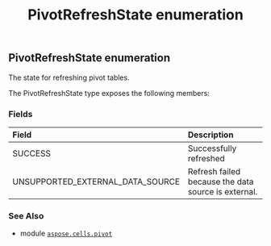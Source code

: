 ﻿---
title: PivotRefreshState enumeration
second_title: Aspose.Cells for Python via .NET API References
description: 
type: docs
weight: 430
url: /aspose.cells.pivot/pivotrefreshstate/
is_root: false
---

## PivotRefreshState enumeration

The state for refreshing pivot tables.



The PivotRefreshState type exposes the following members:

### Fields
| Field | Description |
| :- | :- |
| SUCCESS | Successfully refreshed |
| UNSUPPORTED_EXTERNAL_DATA_SOURCE | Refresh failed because the data source is external. |



### See Also
* module [`aspose.cells.pivot`](..)
